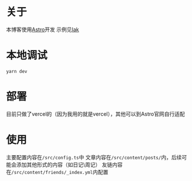 # 关于
本博客使用[Astro](https://astro.build/)开发
示例见[Iak](https://iak.dorakika.cn)

# 本地调试
```shell
yarn dev
```

# 部署
目前只做了vercel的（因为我用的就是vercel），其他可以到Astro官网自行适配

# 使用
主要配置内容在`/src/config.ts`中
文章内容在`/src/content/posts/`内，后续可能会添加其他形式的内容（如日记\周记）
友链内容在`/src/content/friends/_index.yml`内配置